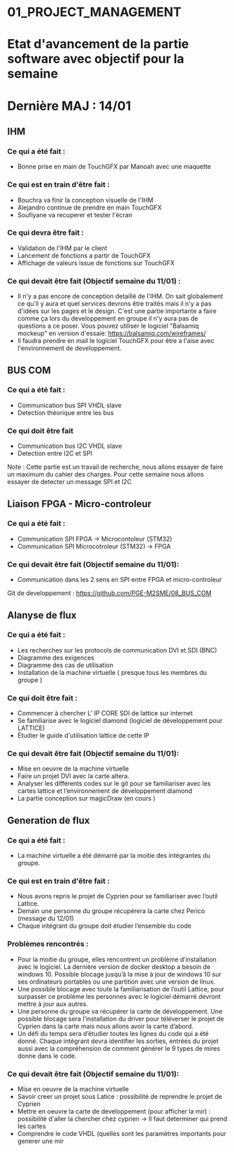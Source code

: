 # 01_PROJECT_MANAGEMENT

# Etat d'avancement de la partie software avec objectif pour la semaine
# Dernière MAJ : 14/01

## IHM

### Ce qui a été fait :
- Bonne prise en main de TouchGFX par Manoah avec une maquette 

### Ce qui est en train d'être fait :
- Bouchra va finir la conception visuelle de l'IHM
- Alejandro continue de prendre en main TouchGFX
- Soufiyane va recuperer et tester l'écran 

### Ce qui devra être fait :
- Validation de l'IHM par le client
- Lancement de fonctions a partir de TouchGFX
- Affichage de valeurs issue de fonctions sur TouchGFX

### Ce qui devait être fait (Objectif semaine du 11/01) :
-  Il n'y a pas encore de conception detaillé de l'IHM. On sait globalement ce qu'il y aura et quel services devrons être traités mais il n'y a pas d'idées sur les pages et le design. C'est une partie importante a faire comme ça lors du developpement en groupe il n'y aura pas de questions a ce poser.
Vous pouvez utiliser le logiciel "Balsamiq mockeup" en version d'essaie:
https://balsamiq.com/wireframes/
- Il faudra prendre en mail le logiciel TouchGFX pour être a l'aise avec l'environnement de developpement.

## BUS COM

### Ce qui a été fait :
- Communication bus SPI VHDL slave
- Detection théorique entre les bus

### Ce qui doit être fait
- Communication bus I2C VHDL slave
- Detection entre I2C et SPI

Note : Cette partie est un travail de recherche, nous allons essayer de faire un maximum du cahier des charges. Pour cette semaine nous allons essayer de detecter un message SPI et I2C

## Liaison FPGA - Micro-controleur

### Ce qui a été fait :
- Communication SPI FPGA -> Microcontoleur (STM32)
- Communication SPI Microcotroleur (STM32) -> FPGA

### Ce qui devait être fait (Objectif semaine du 11/01):
- Communication dans les 2 sens en SPI entre FPGA et micro-controleur

Git de developpement : https://github.com/PGE-M2SME/08_BUS_COM

## Alanyse de flux

### Ce qui a été fait :
- Les recherches sur les protocols de communication DVI et SDI (BNC)
- Diagramme des exigences
- Diagramme des cas de utilisation
- Installation de la machine virtuelle ( presque tous les membres du groupe )

### Ce qui doit être fait :
- Commencer à chercher L’ IP CORE SDI de lattice sur internet
- Se familiarise avec le logiciel diamond (logiciel de développement pour LATTICE)
- Étudier le guide d'utilisation lattice de cette IP

### Ce qui devait être fait (Objectif semaine du 11/01):
- Mise en oeuvre de la machine virtuelle
- Faire un projet DVI avec la carte altera. 
- Analyser les différents codes sur le git pour se familiariser avec les cartes lattice et l’environnement de développement diamond
- La partie conception sur magicDraw (en cours )

## Generation de flux

### Ce qui a été fait :
- La machine virtuelle a été démarré par la moitie des intégrantes du groupe.

### Ce qui est en train d'être fait :
- Nous avons repris le projet de Cyprien pour se familiariser avec l’outil Lattice.
- Demain une personne du groupe récupérera la carte chez Perico (message du 12/01)
- Chaque intégrant du groupe doit étudier l’ensemble du code

### Problèmes rencontrés :
- Pour la moitie du groupe, elles rencontrent un problème d’installation avec le logiciel. La dernière version de docker desktop a besoin de windows 10. Possible blocage jusqu’à la mise à jour de windows 10 sur ses ordinateurs portables ou une partition avec une version de linux.
- Une possible blocage avec toute la familiarisation de l’outil Lattice, pour surpasser ce problème les personnes avec le logiciel démarré devront mettre à jour aux autres.
-	Une personne du groupe va récupérer la carte de développement. Une possible blocage sera l’installation du driver pour téléverser le projet de Cyprien dans la carte mais nous allons avoir la carte d’abord.
-	Un défi du temps sera d’étudier toutes les lignes du code qui a été donné. Chaque intégrant devra identifier les sorties, entrées du projet aussi avec la compréhension de comment générer le 9 types de mires donne dans le code.

### Ce qui devait être fait (Objectif semaine du 11/01):
- Mise en oeuvre de la machine virtuelle
- Savoir creer un projet sous Latice : possibilité de reprendre le projet de Cyprien
- Mettre en oeuvre la carte de developpement (pour afficher la mir) : possibilité d'aller la chercher chez cyprien
-> Il faut determiner qui prend les cartes
- Comprendre le code VHDL (quelles sont les paramètres importants pour generer une mir


